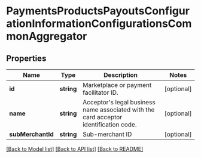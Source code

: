 # PaymentsProductsPayoutsConfigurationInformationConfigurationsCommonAggregator

## Properties
Name | Type | Description | Notes
------------ | ------------- | ------------- | -------------
**id** | **string** | Marketplace or payment facilitator ID. | [optional] 
**name** | **string** | Acceptor&#39;s legal business name associated with the card acceptor identification code. | [optional] 
**subMerchantId** | **string** | Sub-merchant ID | [optional] 

[[Back to Model list]](../README.md#documentation-for-models) [[Back to API list]](../README.md#documentation-for-api-endpoints) [[Back to README]](../README.md)


